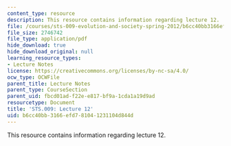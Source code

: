 ```yaml
---
content_type: resource
description: This resource contains information regarding lecture 12.
file: /courses/sts-009-evolution-and-society-spring-2012/b6cc40bb3166efd781041231104d844d_MITSTS_009S12_lec12.pdf
file_size: 2746742
file_type: application/pdf
hide_download: true
hide_download_original: null
learning_resource_types:
- Lecture Notes
license: https://creativecommons.org/licenses/by-nc-sa/4.0/
ocw_type: OCWFile
parent_title: Lecture Notes
parent_type: CourseSection
parent_uid: fbcd01ad-f22e-e817-bf9a-1cda1a19d9ad
resourcetype: Document
title: 'STS.009: Lecture 12'
uid: b6cc40bb-3166-efd7-8104-1231104d844d
---
```

This resource contains information regarding lecture 12.